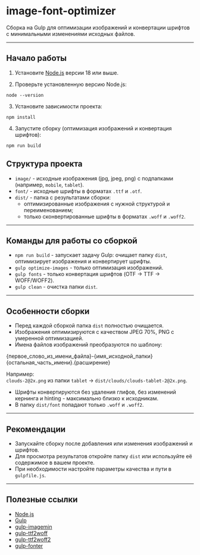 # image-font-optimizer

Сборка на Gulp для оптимизации изображений и конвертации шрифтов с минимальными изменениями исходных файлов.

---

## Начало работы

1. Установите [Node.js](https://nodejs.org/) версии 18 или выше.

2. Проверьте установленную версию Node.js:

```shell
node --version
```

3. Установите зависимости проекта:

```shell
npm install
```

4. Запустите сборку (оптимизация изображений и конвертация шрифтов):

```shell
npm run build
```

## Структура проекта

- `image/` - исходные изображения (jpg, jpeg, png) с подпапками (например, `mobile`, `tablet`).
- `font/` - исходные шрифты в форматах `.ttf` и `.otf`.
- `dist/` - папка с результатами сборки:
  - оптимизированные изображения с нужной структурой и переименованием;
  - только сконвертированные шрифты в форматах `.woff` и `.woff2`.

---

## Команды для работы со сборкой

- `npm run build` - запускает задачу Gulp: очищает папку `dist`, оптимизирует изображения и конвертирует шрифты.
- `gulp optimize-images` - только оптимизация изображений.
- `gulp fonts` - только конвертация шрифтов (OTF → TTF → WOFF/WOFF2).
- `gulp clean` - очистка папки `dist`.

---

## Особенности сборки

- Перед каждой сборкой папка `dist` полностью очищается.
- Изображения оптимизируются с качеством JPEG 70%, PNG с умеренной оптимизацией.
- Имена файлов изображений преобразуются по шаблону:

{первое_слово_из_имени_файла}-{имя_исходной_папки}{остальная_часть_имени}.{расширение}


Например:  
`clouds-2@2x.png` из папки `tablet` → `dist/clouds/clouds-tablet-2@2x.png`.

- Шрифты конвертируются без удаления глифов, без изменений кернинга и hinting - максимально близко к исходникам.
- В папку `dist/font` попадают только `.woff` и `.woff2`.

---

## Рекомендации

- Запускайте сборку после добавления или изменения изображений и шрифтов.
- Для просмотра результатов откройте папку `dist` или используйте её содержимое в вашем проекте.
- При необходимости настройте параметры качества и пути в `gulpfile.js`.

---

## Полезные ссылки

- [Node.js](https://nodejs.org/)
- [Gulp](https://gulpjs.com/)
- [gulp-imagemin](https://www.npmjs.com/package/gulp-imagemin)
- [gulp-ttf2woff](https://www.npmjs.com/package/gulp-ttf2woff)
- [gulp-ttf2woff2](https://www.npmjs.com/package/gulp-ttf2woff2)
- [gulp-fonter](https://www.npmjs.com/package/gulp-fonter)

